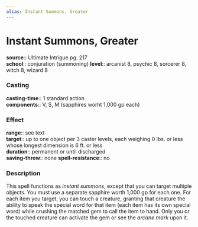 ```yaml
---
alias: Instant Summons, Greater
---
```


# Instant Summons, Greater 

**source**:: Ultimate Intrigue pg. 217  
**school**:: conjuration (summoning)
**level**:: arcanist 8, psychic 8, sorcerer 8, witch 8, wizard 8

### Casting 

**casting-time**:: 1 standard action  
**components**:: V, S, M (sapphires worht 1,000 gp each)

### Effect 

**range**:: see text  
**target**:: up to one object per 3 caster levels, each weighing 0 lbs. or less whose longest dimension is 6 ft. or less  
**duration**:: permanent or until discharged  
**saving-throw**:: none
**spell-resistance**:: no

### Description 

This spell functions as *instant summons*, except that you can target multiple objects. You must use a separate sapphire worth 1,000 gp for each one. For each item you target, you can touch a creature, granting that creature the ability to speak the special word for that item (each item has its own special word) while crushing the matched gem to call the item to hand. Only you or the touched creature can activate the gem or see the *arcane mark* upon it.
